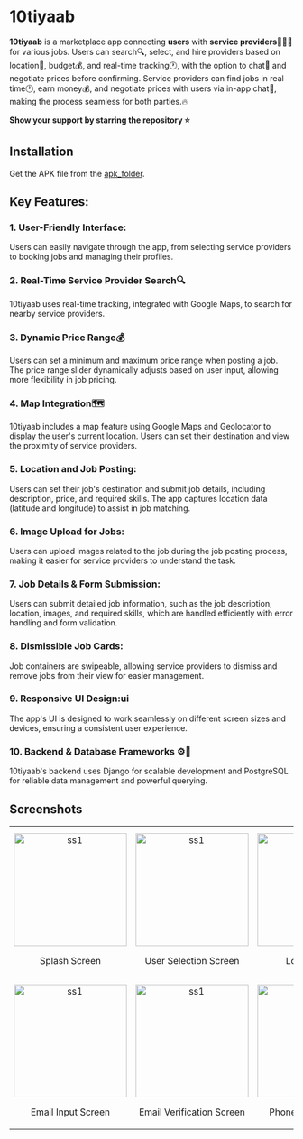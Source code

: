# 10tiyaab
**10tiyaab** is a marketplace app connecting **users** with **service providers**👷🏼‍♂️ for various jobs. Users can search🔍, select, and hire providers based on location📍, budget💰, and real-time tracking🕐, with the option to chat💬 and negotiate prices before confirming. Service providers can find jobs in real time🕐, earn money💰, and negotiate prices with users via in-app chat💬, making the process seamless for both parties.🔥


**Show your support by starring the repository ⭐️**
## Installation

Get the APK file from the [apk_folder](https://github.com/osamajaved07/10tiyaab/tree/main/Apk%20Folder).
  
## Key Features:
### 1.  User-Friendly Interface:
   Users can easily navigate through the app, from selecting service providers to booking jobs and managing their profiles.
### 2.  Real-Time Service Provider Search🔍
   10tiyaab uses real-time tracking, integrated with Google Maps, to search for nearby service providers.
### 3.  Dynamic Price Range💰
   Users can set a minimum and maximum price range when posting a job. The price range slider dynamically adjusts based on user input, allowing more flexibility in job pricing.
### 4.  Map Integration🗺️
   10tiyaab includes a map feature using Google Maps and Geolocator to display the user's current location. Users can set their destination and view the proximity of service providers.
### 5.  Location and Job Posting:
   Users can set their job's destination and submit job details, including description, price, and required skills. The app captures location data (latitude and longitude) to assist in job matching.
### 6.  Image Upload for Jobs:
   Users can upload images related to the job during the job posting process, making it easier for service providers to understand the task.
### 7.  Job Details & Form Submission:
   Users can submit detailed job information, such as the job description, location, images, and required skills, which are handled efficiently with error handling and form validation.
### 8.  Dismissible Job Cards:
   Job containers are swipeable, allowing service providers to dismiss and remove jobs from their view for easier management.
### 9.  Responsive UI Design:ui
   The app's UI is designed to work seamlessly on different screen sizes and devices, ensuring a consistent user experience.
### 10.  Backend & Database Frameworks ⚙️💾
   10tiyaab's backend uses Django for scalable development and PostgreSQL for reliable data management and powerful querying.

## Screenshots
<table>
  <tr>
    <td align="center">
      <img src="https://github.com/user-attachments/assets/a9046842-881f-4a41-be63-80d316ad3f32" alt="ss1" width="200"/>
      <p>Splash Screen</p>
    </td>
    <td align="center">
      <img src="https://github.com/user-attachments/assets/2916fd8f-8419-4443-ac1f-205db83c4c1c" alt="ss1" width="200"/>
      <p>User Selection Screen</p>
    </td>
    <td align="center">
      <img src="https://github.com/user-attachments/assets/c5e9f56f-8c17-4429-90f0-5748b35d33ba" alt="ss1" width="200"/>
      <p>Login Screen</p>
    </td>
    <td align="center">
      <img src="https://github.com/user-attachments/assets/a0c8794b-da6f-4484-8aee-ded984a81982" alt="ss1" width="200"/>
      <p>Customer Registration Screen</p>
    </td>
  </tr>
  
  <tr>
    <td align="center">
      <img src="https://github.com/user-attachments/assets/f31df2f6-8ba1-4a2a-a783-12d911b01e16" alt="ss1" width="200"/>
      <p>Email Input Screen</p>
    </td>
    <td align="center">
      <img src="https://github.com/user-attachments/assets/6d15ee2e-c307-4ebb-ada0-6c50fe4d0555" alt="ss1" width="200"/>
      <p>Email Verification Screen</p>
    </td>
    <td align="center">
      <img src="https://github.com/user-attachments/assets/55836dd8-86c0-4220-a6da-4b6ecf8bf944" alt="ss1" width="200"/>
      <p>Phone# Input Screen</p>
    </td>
    <td align="center">
      <img src="https://github.com/user-attachments/assets/36cd3416-9167-4479-a23e-9e8a3960117d" alt="ss1" width="200"/>
      <p>User Home Screen</p>
    </td>
  </tr>
</table>




















